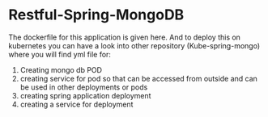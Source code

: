 # Restful-Spring-MongoDB


The dockerfile for this application is given here. And to deploy this on kubernetes you can have a look into other repository (Kube-spring-mongo) where you will find yml file for:
1. Creating mongo db POD
2. creating service for pod so that can be accessed from outside and can be used in other deployments or pods
3. creating spring application deployment 
5. creating a service for deployment
